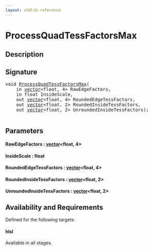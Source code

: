 ```yaml
---
layout: stdlib-reference
---
```


# ProcessQuadTessFactorsMax

## Description





## Signature 

<pre>
<span class="code_keyword">void</span> <a href="/stdlib-reference/global-decls/ProcessQuadTessFactorsMax">ProcessQuadTessFactorsMax</a>(
    <span class="code_keyword">in</span> <a href="/stdlib-reference/types/vector/index" class="code_type">vector</a>&lt;<span class="code_keyword">float</span>, 4&gt; <span class='code_param'>RawEdgeFactors</span>,
    <span class="code_keyword">in</span> <span class="code_keyword">float</span> <span class='code_param'>InsideScale</span>,
    <span class="code_keyword">out</span> <a href="/stdlib-reference/types/vector/index" class="code_type">vector</a>&lt;<span class="code_keyword">float</span>, 4&gt; <span class='code_param'>RoundedEdgeTessFactors</span>,
    <span class="code_keyword">out</span> <a href="/stdlib-reference/types/vector/index" class="code_type">vector</a>&lt;<span class="code_keyword">float</span>, 2&gt; <span class='code_param'>RoundedInsideTessFactors</span>,
    <span class="code_keyword">out</span> <a href="/stdlib-reference/types/vector/index" class="code_type">vector</a>&lt;<span class="code_keyword">float</span>, 2&gt; <span class='code_param'>UnroundedInsideTessFactors</span>);

</pre>

## Parameters

#### RawEdgeFactors  : [vector](/stdlib-reference/types/vector/index)\<float, 4\>
#### InsideScale  : float
#### RoundedEdgeTessFactors  : [vector](/stdlib-reference/types/vector/index)\<float, 4\>
#### RoundedInsideTessFactors  : [vector](/stdlib-reference/types/vector/index)\<float, 2\>
#### UnroundedInsideTessFactors  : [vector](/stdlib-reference/types/vector/index)\<float, 2\>

## Availability and Requirements

Defined for the following targets:

#### hlsl
Available in all stages.




